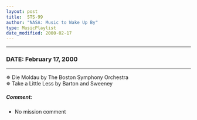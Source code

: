 ```yaml
---
layout: post
title:  STS-99
author: "NASA: Music to Wake Up By"
type: MusicPlaylist
date_modified: 2000-02-17
---
```


----
### DATE: February 17, 2000
----
✵ Die Moldau by The Boston Symphony Orchestra  &nbsp;<br />✵ Take a Little Less by Barton and Sweeney

##### Comment:
* No mission comment
